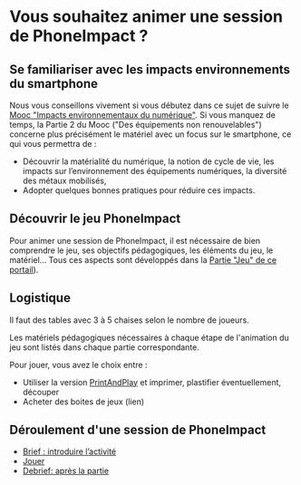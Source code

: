 # Vous souhaitez animer une session de PhoneImpact ?
## Se familiariser avec les impacts environnements du smartphone 
Nous vous conseillons vivement si vous débutez dans ce sujet de suivre le [Mooc "Impacts environnementaux du numérique"](https://www.fun-mooc.fr/fr/cours/impacts-environnementaux-du-numerique/). Si vous manquez de temps, la Partie 2 du Mooc ("Des équipements non renouvelables") concerne plus précisément le matériel avec un focus sur le smartphone, ce qui vous permettra de :

- Découvrir la matérialité du numérique, la notion de cycle de vie, les impacts sur l’environnement des équipements numériques, la diversité des métaux mobilisés,
- Adopter quelques bonnes pratiques pour réduire ces impacts.

## Découvrir le jeu PhoneImpact
Pour animer une session de PhoneImpact, il est nécessaire de bien comprendre le jeu, ses objectifs pédagogiques, les éléments du jeu, le matériel... Tous ces aspects sont développés dans la [Partie "Jeu" de ce portail](../Jeu/Presentation.md)).

## Logistique
Il faut des tables avec 3 à 5 chaises selon le nombre de joueurs.

Les matériels pédagogiques nécessaires à chaque étape de l'animation du jeu sont listés dans chaque partie correspondante.

Pour jouer, vous avez le choix entre :

- Utiliser la version [PrintAndPlay](../PrintAndPlay) et imprimer, plastifier éventuellement, découper
- Acheter des boites de jeux (lien)

## Déroulement d'une session de PhoneImpact

- [Brief : introduire l’activité](Briefing.md)
- [Jouer](PendantLaPartie.md)
- [Debrief: après la partie](Debriefing.md)
